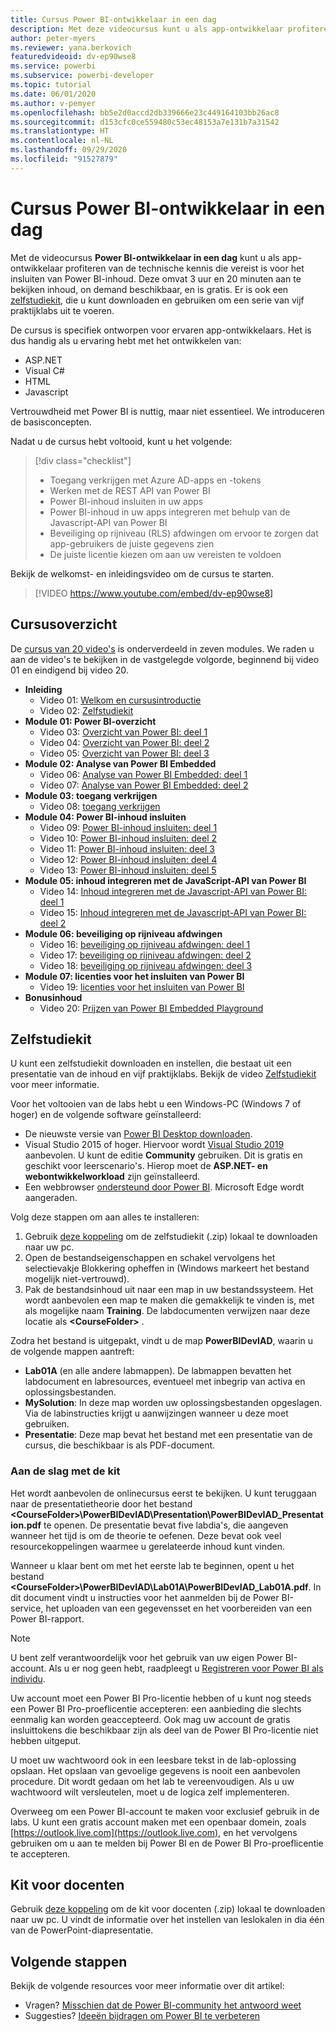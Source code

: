 ```yaml
---
title: Cursus Power BI-ontwikkelaar in een dag
description: Met deze videocursus kunt u als app-ontwikkelaar profiteren van de technische kennis die vereist is om Power BI-inhoud in te sluiten.
author: peter-myers
ms.reviewer: yana.berkovich
featuredvideoid: dv-ep90wse8
ms.service: powerbi
ms.subservice: powerbi-developer
ms.topic: tutorial
ms.date: 06/01/2020
ms.author: v-pemyer
ms.openlocfilehash: bb5e2d0accd2db339666e23c449164103bb26ac8
ms.sourcegitcommit: d153cfc0ce559480c53ec48153a7e131b7a31542
ms.translationtype: HT
ms.contentlocale: nl-NL
ms.lasthandoff: 09/29/2020
ms.locfileid: "91527879"
---
```

# <a name="power-bi-developer-in-a-day-course"></a>Cursus Power BI-ontwikkelaar in een dag

Met de videocursus **Power BI-ontwikkelaar in een dag** kunt u als app-ontwikkelaar profiteren van de technische kennis die vereist is voor het insluiten van Power BI-inhoud. Deze omvat 3 uur en 20 minuten aan te bekijken inhoud, on demand beschikbaar, en is gratis. Er is ook een [zelfstudiekit](#self-study-kit), die u kunt downloaden en gebruiken om een serie van vijf praktijklabs uit te voeren.

De cursus is specifiek ontworpen voor ervaren app-ontwikkelaars. Het is dus handig als u ervaring hebt met het ontwikkelen van:

- ASP.NET
- Visual C#
- HTML
- Javascript

Vertrouwdheid met Power BI is nuttig, maar niet essentieel. We introduceren de basisconcepten.

Nadat u de cursus hebt voltooid, kunt u het volgende:

> [!div class="checklist"]
> - Toegang verkrijgen met Azure AD-apps en -tokens
> - Werken met de REST API van Power BI
> - Power BI-inhoud insluiten in uw apps
> - Power BI-inhoud in uw apps integreren met behulp van de Javascript-API van Power BI
> - Beveiliging op rijniveau (RLS) afdwingen om ervoor te zorgen dat app-gebruikers de juiste gegevens zien
> - De juiste licentie kiezen om aan uw vereisten te voldoen

Bekijk de welkomst- en inleidingsvideo om de cursus te starten.

> [!VIDEO https://www.youtube.com/embed/dv-ep90wse8]

## <a name="course-outline"></a>Cursusoverzicht

De [cursus van 20 video's](https://www.youtube.com/playlist?list=PL1N57mwBHtN1AGWHnJMhtvJCIG_IlC07D) is onderverdeeld in zeven modules. We raden u aan de video's te bekijken in de vastgelegde volgorde, beginnend bij video 01 en eindigend bij video 20.

- **Inleiding**
  - Video 01: [Welkom en cursusintroductie](https://www.youtube.com/watch?v=dv-ep90wse8&list=PL1N57mwBHtN1AGWHnJMhtvJCIG_IlC07D)
  - Video 02: [Zelfstudiekit](https://www.youtube.com/watch?v=X0P9Mdqx7sY&list=PL1N57mwBHtN1AGWHnJMhtvJCIG_IlC07D)
- **Module 01: Power BI-overzicht**
  - Video 03: [Overzicht van Power BI: deel 1](https://www.youtube.com/watch?v=LD3RlDdRi-0&list=PL1N57mwBHtN1AGWHnJMhtvJCIG_IlC07D)
  - Video 04: [Overzicht van Power BI: deel 2](https://www.youtube.com/watch?v=jmHXlHI5hn0&list=PL1N57mwBHtN1AGWHnJMhtvJCIG_IlC07D)
  - Video 05: [Overzicht van Power BI: deel 3](https://www.youtube.com/watch?v=uujSR_7cfL4&list=PL1N57mwBHtN1AGWHnJMhtvJCIG_IlC07D)
- **Module 02: Analyse van Power BI Embedded**
  - Video 06: [Analyse van Power BI Embedded: deel 1](https://www.youtube.com/watch?v=2QBnfUwnuMk&list=PL1N57mwBHtN1AGWHnJMhtvJCIG_IlC07D)
  - Video 07: [Analyse van Power BI Embedded: deel 2](https://www.youtube.com/watch?v=7Jda5x7Qe7Q&list=PL1N57mwBHtN1AGWHnJMhtvJCIG_IlC07D)
- **Module 03: toegang verkrijgen**
  - Video 08: [toegang verkrijgen](https://www.youtube.com/watch?v=3dYCMTsDT3c&list=PL1N57mwBHtN1AGWHnJMhtvJCIG_IlC07D)
- **Module 04: Power BI-inhoud insluiten**
  - Video 09: [Power BI-inhoud insluiten: deel 1](https://www.youtube.com/watch?v=caKS8PQJnyo&list=PL1N57mwBHtN1AGWHnJMhtvJCIG_IlC07D)
  - Video 10: [Power BI-inhoud insluiten: deel 2](https://www.youtube.com/watch?v=XbYt8ZX3q9k&list=PL1N57mwBHtN1AGWHnJMhtvJCIG_IlC07D)
  - Video 11: [Power BI-inhoud insluiten: deel 3](https://www.youtube.com/watch?v=mXmFrHuYVh8&list=PL1N57mwBHtN1AGWHnJMhtvJCIG_IlC07D)
  - Video 12: [Power BI-inhoud insluiten: deel 4](https://www.youtube.com/watch?v=9YNm90K8FhA&list=PL1N57mwBHtN1AGWHnJMhtvJCIG_IlC07D)
  - Video 13: [Power BI-inhoud insluiten: deel 5](https://www.youtube.com/watch?v=hnZ7IWHrMFU&list=PL1N57mwBHtN1AGWHnJMhtvJCIG_IlC07D)
- **Module 05: inhoud integreren met de JavaScript-API van Power BI**
  - Video 14: [Inhoud integreren met de Javascript-API van Power BI: deel 1](https://www.youtube.com/watch?v=wmeEEHQmQqw&list=PL1N57mwBHtN1AGWHnJMhtvJCIG_IlC07D)
  - Video 15: [Inhoud integreren met de Javascript-API van Power BI: deel 2](https://www.youtube.com/watch?v=TSEjZl0dGfM&list=PL1N57mwBHtN1AGWHnJMhtvJCIG_IlC07D)
- **Module 06: beveiliging op rijniveau afdwingen**
  - Video 16: [beveiliging op rijniveau afdwingen: deel 1](https://www.youtube.com/watch?v=8O4hzGI8FFg&list=PL1N57mwBHtN1AGWHnJMhtvJCIG_IlC07D)
  - Video 17: [beveiliging op rijniveau afdwingen: deel 2](https://www.youtube.com/watch?v=8mxg8LtLx4I&list=PL1N57mwBHtN1AGWHnJMhtvJCIG_IlC07D)
  - Video 18: [beveiliging op rijniveau afdwingen: deel 3](https://www.youtube.com/watch?v=OdgtbIIM9pk&list=PL1N57mwBHtN1AGWHnJMhtvJCIG_IlC07D)
- **Module 07: licenties voor het insluiten van Power BI**
  - Video 19: [licenties voor het insluiten van Power BI](https://www.youtube.com/watch?v=ipmip6ARnks&list=PL1N57mwBHtN1AGWHnJMhtvJCIG_IlC07D)
- **Bonusinhoud**
  - Video 20: [Prijzen van Power BI Embedded Playground](https://www.youtube.com/watch?v=U3qeQRwWhRc&list=PL1N57mwBHtN1AGWHnJMhtvJCIG_IlC07D)

## <a name="self-study-kit"></a>Zelfstudiekit

U kunt een zelfstudiekit downloaden en instellen, die bestaat uit een presentatie van de inhoud en vijf praktijklabs. Bekijk de video [Zelfstudiekit](https://www.youtube.com/watch?v=X0P9Mdqx7sY) voor meer informatie.

Voor het voltooien van de labs hebt u een Windows-PC (Windows 7 of hoger) en de volgende software geïnstalleerd:

- De nieuwste versie van [Power BI Desktop downloaden](../fundamentals/desktop-get-the-desktop.md).
- Visual Studio 2015 of hoger. Hiervoor wordt [Visual Studio 2019](https://visualstudio.microsoft.com/downloads/) aanbevolen. U kunt de editie **Community** gebruiken. Dit is gratis en geschikt voor leerscenario's. Hierop moet de **ASP.NET- en webontwikkelworkload** zijn geïnstalleerd.
- Een webbrowser [ondersteund door Power BI](../fundamentals/power-bi-browsers.md). Microsoft Edge wordt aangeraden.

Volg deze stappen om aan alles te installeren:

1. Gebruik [deze koppeling](https://aka.ms/deviad-student) om de zelfstudiekit (.zip) lokaal te downloaden naar uw pc.
1. Open de bestandseigenschappen en schakel vervolgens het selectievakje Blokkering opheffen in (Windows markeert het bestand mogelijk niet-vertrouwd).
1. Pak de bestandsinhoud uit naar een map in uw bestandssysteem. Het wordt aanbevolen een map te maken die gemakkelijk te vinden is, met als mogelijke naam **Training**. De labdocumenten verwijzen naar deze locatie als **&lt;CourseFolder&gt;** .

Zodra het bestand is uitgepakt, vindt u de map **PowerBIDevIAD**, waarin u de volgende mappen aantreft:

- **Lab01A** (en alle andere labmappen). De labmappen bevatten het labdocument en labresources, eventueel met inbegrip van activa en oplossingsbestanden.
- **MySolution**: In deze map worden uw oplossingsbestanden opgeslagen. Via de labinstructies krijgt u aanwijzingen wanneer u deze moet gebruiken.
- **Presentatie**: Deze map bevat het bestand met een presentatie van de cursus, die beschikbaar is als PDF-document.

### <a name="get-started-with-the-kit"></a>Aan de slag met de kit

Het wordt aanbevolen de onlinecursus eerst te bekijken. U kunt teruggaan naar de presentatietheorie door het bestand **&lt;CourseFolder&gt;\PowerBIDevIAD\Presentation\PowerBIDevIAD_Presentation.pdf** te openen. De presentatie bevat five labdia's, die aangeven wanneer het tijd is om de theorie te oefenen. Deze bevat ook veel resourcekoppelingen waarmee u gerelateerde inhoud kunt vinden.

Wanneer u klaar bent om met het eerste lab te beginnen, opent u het bestand **&lt;CourseFolder&gt;\PowerBIDevIAD\Lab01A\PowerBIDevIAD_Lab01A.pdf**. In dit document vindt u instructies voor het aanmelden bij de Power BI-service, het uploaden van een gegevensset en het voorbereiden van een Power BI-rapport.

> [!NOTE]
> U bent zelf verantwoordelijk voor het gebruik van uw eigen Power BI-account. Als u er nog geen hebt, raadpleegt u [Registreren voor Power BI als individu](../fundamentals/service-self-service-signup-for-power-bi.md).
>
> Uw account moet een Power BI Pro-licentie hebben of u kunt nog steeds een Power BI Pro-proeflicentie accepteren: een aanbieding die slechts eenmalig kan worden geaccepteerd. Ook mag uw account de gratis insluittokens die beschikbaar zijn als deel van de Power BI Pro-licentie niet hebben uitgeput.
>
> U moet uw wachtwoord ook in een leesbare tekst in de lab-oplossing opslaan. Het opslaan van gevoelige gegevens is nooit een aanbevolen procedure. Dit wordt gedaan om het lab te vereenvoudigen. Als u uw wachtwoord wilt versleutelen, moet u de logica zelf implementeren.
>
> Overweeg om een Power BI-account te maken voor exclusief gebruik in de labs. U kunt een gratis account maken met een openbaar domein, zoals [https://outlook.live.com](https://outlook.live.com), en het vervolgens gebruiken om u aan te melden bij Power BI en de Power BI Pro-proeflicentie te accepteren.

## <a name="instructor-kit"></a>Kit voor docenten

Gebruik [deze koppeling](https://aka.ms/deviad-instructor) om de kit voor docenten (.zip) lokaal te downloaden naar uw pc. U vindt de informatie over het instellen van leslokalen in dia één van de PowerPoint-diapresentatie.

## <a name="next-steps"></a>Volgende stappen

Bekijk de volgende resources voor meer informatie over dit artikel:

- Vragen? [Misschien dat de Power BI-community het antwoord weet](https://community.powerbi.com/)
- Suggesties? [Ideeën bijdragen om Power BI te verbeteren](https://ideas.powerbi.com/)